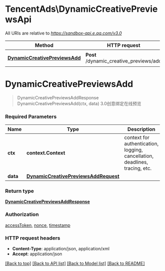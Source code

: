 # TencentAds\DynamicCreativePreviewsApi

All URIs are relative to *https://sandbox-api.e.qq.com/v3.0*

Method | HTTP request | Description
------------- | ------------- | -------------
[**DynamicCreativePreviewsAdd**](DynamicCreativePreviewsApi.md#DynamicCreativePreviewsAdd) | **Post** /dynamic_creative_previews/add | 3.0创意绑定在线预览


# **DynamicCreativePreviewsAdd**
> DynamicCreativePreviewsAddResponse DynamicCreativePreviewsAdd(ctx, data)
3.0创意绑定在线预览

### Required Parameters

Name | Type | Description  | Notes
------------- | ------------- | ------------- | -------------
 **ctx** | **context.Context** | context for authentication, logging, cancellation, deadlines, tracing, etc.
  **data** | [**DynamicCreativePreviewsAddRequest**](DynamicCreativePreviewsAddRequest.md)|  | 

### Return type

[**DynamicCreativePreviewsAddResponse**](DynamicCreativePreviewsAddResponse.md)

### Authorization

[accessToken](../README.md#accessToken), [nonce](../README.md#nonce), [timestamp](../README.md#timestamp)

### HTTP request headers

 - **Content-Type**: application/json, application/xml
 - **Accept**: application/json

[[Back to top]](#) [[Back to API list]](../README.md#documentation-for-api-endpoints) [[Back to Model list]](../README.md#documentation-for-models) [[Back to README]](../README.md)


